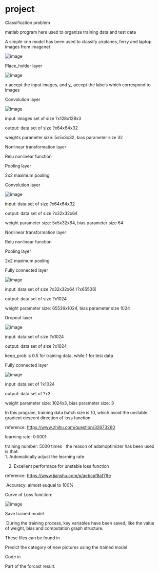 # project
Classification problem 

matlab program here used to organize training data and test data

A simple cnn model has been used to classify airplanes, ferry and laptop images from imagenet

![image](https://github.com/sunt16/ImageClassification/blob/master/picture/pic.png)

Place_holder layer

![image](https://github.com/sunt16/ImageClassification/blob/master/picture/pic2.png)

  x accept the input images, and y_ accept the labels which correspond to images

Convolution layer

![image](https://github.com/sunt16/ImageClassification/blob/master/picture/pic3.png)
 
  input: images set of size ?x128x128x3
  
  output: data set of size ?x64x64x32
  
  weights parameter size: 5x5x3x32, bias parameter size 32

Nonlinear transformation layer

  Relu nonlinear function

Pooling layer
   
  2x2 maximum pooling

Convolution layer

![image](https://github.com/sunt16/ImageClassification/blob/master/picture/pic4.png)

  input: data set of size ?x64x64x32
  
  output: data set of size ?x32x32x64
  
  weight parameter size: 5x5x32x64, bias parameter size 64

Nonlinear transformation layer

  Relu nonlinear function
  
Pooling layer

  2x2 maximum pooling

Fully connected layer

![image](https://github.com/sunt16/ImageClassification/blob/master/picture/pic5.png)

  input: data set of size ?x32x32x64 (?x65536)

  output: data set of size ?x1024
  
  weight parameter size: 65536x1024, bias parameter size 1024
  
Dropout layer
  
![image](https://github.com/sunt16/ImageClassification/blob/master/picture/pic6.png)
  
  input: data set of size ?x1024
  
  output: data set of size ?x1024
  
  keep_prob is 0.5 for training data, while 1 for test data
  
Fully connected layer

![image](https://github.com/sunt16/ImageClassification/blob/master/picture/pic7.png)

  input: data set of ?x1024
  
  output: data set of ?x3
  
  weight parameter size: 1024x3, bias parameter size: 3
  
  In this program, training data batch size is 10, which avoid the unstable gradient descent direction of loss function.
  
  reference: https://www.zhihu.com/question/32673260
  
  learning rate: 0.0001
  
  training number: 5000 times
  
  the reason of adamoptimizer has been used is that:
    
    1. Automatically adjust the learning rate
    
    2. Excellent performace for unstable loss function
    
  reference: https://www.jianshu.com/p/aebcaf8af76e
    
  Accuracy: almost euqual to 100%
  
  Curve of Loss function:
  
  ![image](https://github.com/sunt16/ImageClassification/blob/master/picture/pic1.png)
    
Save trained model
  
  During the training process, key variables have been saved, like the value of weight, bias and computation graph structure.
  
  These files can be found in 
  
Predict the category of new pictures using the trained model
  
  Code in 
  
  Part of the forcast result:
